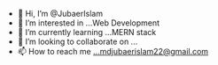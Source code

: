 - 👋 Hi, I’m @JubaerIslam
- 👀 I’m interested in ...Web Development
- 🌱 I’m currently learning ...MERN stack
- 💞️ I’m looking to collaborate on ...
- 📫 How to reach me ...mdjubaerislam22@gmail.com

<!---
JubaerIslam/JubaerIslam is a ✨ special ✨ repository because its `README.md` (this file) appears on your GitHub profile.
You can click the Preview link to take a look at your changes.
--->
